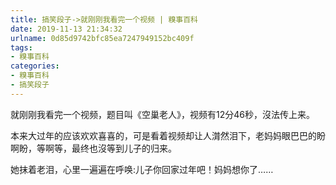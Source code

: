 ```yaml
---
title: 搞笑段子->就刚刚我看完一个视频 | 糗事百科
date: 2019-11-13 21:34:32
urlname: 0d85d9742bfc85ea7247949152bc409f
tags: 
- 糗事百科
categories:
- 糗事百科
- 搞笑段子
---
```

就刚刚我看完一个视频，题目叫《空巢老人》，视频有12分46秒，沒法传上来。

本来大过年的应该欢欢喜喜的，可是看着视频却让人潸然泪下，老妈妈眼巴巴的盼啊盼，等啊等，最终也沒等到儿子的归来。

她抹着老泪，心里一遍遍在呼唤:儿子你回家过年吧！妈妈想你了……


